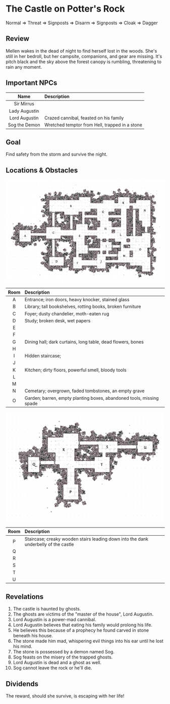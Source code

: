 # The Castle on Potter's Rock

Normal => Threat => Signposts => Disarm => Signposts => Cloak => Dagger

## Review
Mellen wakes in the dead of night to find herself lost in the woods. She's still in her bedroll, but her campsite, companions, and gear are missing. It's pitch black and the sky above the forest canopy is rumbling, threatening to rain any moment.

## Important NPCs
| Name | Description |
|:---:|:--- |
| Sir Mirrus |  |
| Lady Augustin |  |
| Lord Augustin | Crazed cannibal, feasted on his family |
| Sog the Demon | Wretched temptor from Hell, trapped in a stone |

## Goal
Find safety from the storm and survive the night.

## Locations & Obstacles
![Gridded map of the castle at Potter's Rock, each room marked with a letter.](castleAtPottersRock1.png)

| Room | Description |
|:---:|:--- |
| A | Entrance; iron doors, heavy knocker, stained glass |
| B | Library; tall bookshelves, rotting books, broken furniture |
| C | Foyer; dusty chandelier, moth-eaten rug |
| D | Study; broken desk, wet papers |
| E |  |
| F |  |
| G | Dining hall; dark curtains, long table, dead flowers, bones |
| H |  |
| I | Hidden staircase; |
| J |  |
| K | Kitchen; dirty floors, powerful smell, bloody tools |
| L |  |
| M |  |
| N | Cemetary; overgrown, faded tombstones, an empty grave |
| O | Garden; barren, empty planting boxes, abandoned tools, missing spade |

![Gridded map of basement of the castle at Potter's Rock, each room marked with a letter.](castleAtPottersRock_below1.png)

| Room | Description |
|:---:|:--- |
| P | Staircase; creaky wooden stairs leading down into the dank underbelly of the castle |
| Q |  |
| R |  |
| S |  |
| T |  |
| U |  |

## Revelations
1. The castle is haunted by ghosts.
2. The ghosts are victims of the "master of the house", Lord Augustin.
3. Lord Augustin is a power-mad cannibal.
4. Lord Augustin believes that eating his family would prolong his life.
5. He believes this because of a prophecy he found carved in stone beneath his house.
6. The stone made him mad, whispering evil things into his ear until he lost his mind.
7. The stone is possessed by a demon named Sog.
8. Sog feasts on the misery of the trapped ghosts.
9. Lord Augustin is dead and a ghost as well.
10. Sog cannot leave the rock or he'll die.

## Dividends
The reward, should she survive, is escaping with her life!
